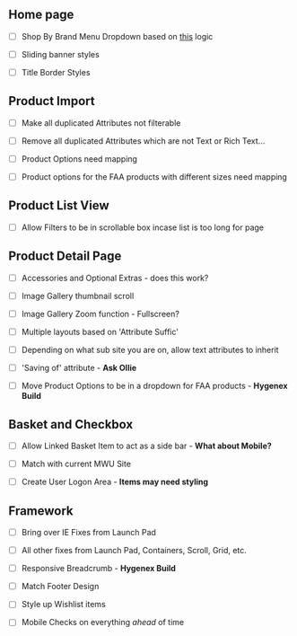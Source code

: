 ## Home page

- [ ] Shop By Brand Menu Dropdown based on [this](https://www.jamieoliver.com/) logic
- [ ] Sliding banner styles
- [ ] Title Border Styles


## Product Import

- [ ] Make all duplicated Attributes not filterable
- [ ] Remove all duplicated Attributes which are not Text or Rich Text...
- [ ] Product Options need mapping
- [ ] Product options for the FAA products with different sizes need mapping


## Product List View

- [ ] Allow Filters to be in scrollable box incase list is too long for page


## Product Detail Page

- [ ] Accessories and Optional Extras - does this work?
- [ ] Image Gallery thumbnail scroll
- [ ] Image Gallery Zoom function - Fullscreen?
- [ ] Multiple layouts based on 'Attribute Suffic'
- [ ] Depending on what sub site you are on, allow text attributes to inherit
- [ ] 'Saving of' attribute - **Ask Ollie**
- [ ] Move Product Options to be in a dropdown for FAA products - **Hygenex Build**


## Basket and Checkbox

- [ ] Allow Linked Basket Item to act as a side bar - **What about Mobile?**
- [ ] Match with current MWU Site
- [ ] Create User Logon Area - **Items may need styling**


## Framework

- [ ] Bring over IE Fixes from Launch Pad
- [ ] All other fixes from Launch Pad, Containers, Scroll, Grid, etc.
- [ ] Responsive Breadcrumb - **Hygenex Build**
- [ ] Match Footer Design
- [ ] Style up Wishlist items
- [ ] Mobile Checks on everything *ahead* of time

